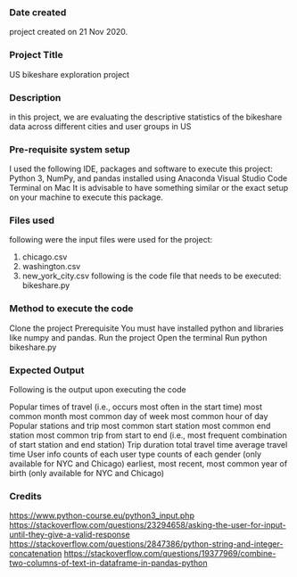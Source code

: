 ### Date created
project created on 21 Nov 2020.

### Project Title
US bikeshare exploration project

### Description
in this project, we are evaluating the descriptive statistics of the bikeshare data across different cities and user groups in US

### Pre-requisite system setup
I used the following IDE, packages and software to execute this project:
    Python 3, NumPy, and pandas installed using Anaconda
    Visual Studio Code
    Terminal on Mac
It is advisable to have something similar or  the exact setup on your machine to execute this package. 

### Files used
following were the input files were used for the project:
1. chicago.csv
2. washington.csv
3. new_york_city.csv
following is the code file that needs to be executed: 
bikeshare.py

### Method to execute the code
Clone the project
Prerequisite
    You must have installed python and libraries like numpy and pandas.
Run the project
    Open the terminal
    Run python bikeshare.py

### Expected Output
Following is the output upon executing the code

Popular times of travel (i.e., occurs most often in the start time)
    most common month
    most common day of week
    most common hour of day
Popular stations and trip
    most common start station
    most common end station
    most common trip from start to end (i.e., most frequent combination of start station and end station)
Trip duration
    total travel time
    average travel time
User info
    counts of each user type
    counts of each gender (only available for NYC and Chicago)
    earliest, most recent, most common year of birth (only available for NYC and Chicago)

### Credits
https://www.python-course.eu/python3_input.php
https://stackoverflow.com/questions/23294658/asking-the-user-for-input-until-they-give-a-valid-response
https://stackoverflow.com/questions/2847386/python-string-and-integer-concatenation
https://stackoverflow.com/questions/19377969/combine-two-columns-of-text-in-dataframe-in-pandas-python